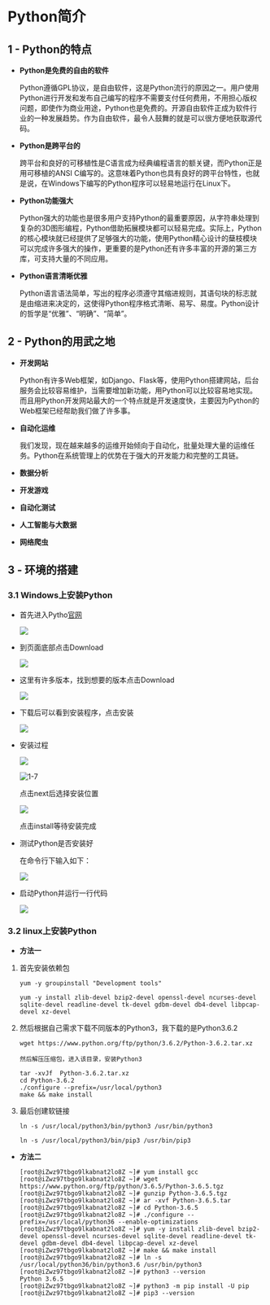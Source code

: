 # Python简介

## 1 - Python的特点

- **Python是免费的自由的软件**

  ​	Python遵循GPL协议，是自由软件，这是Python流行的原因之一。用户使用Python进行开发和发布自己编写的程序不需要支付任何费用，不用担心版权问题，即使作为商业用途，Python也是免费的。开源自由软件正成为软件行业的一种发展趋势。作为自由软件，最令人鼓舞的就是可以很方便地获取源代码。

- **Python是跨平台的**

  ​	跨平台和良好的可移植性是C语言成为经典编程语言的额关键，而Python正是用可移植的ANSI C编写的。这意味着Python也具有良好的跨平台特性，也就是说，在Windows下编写的Python程序可以轻易地运行在Linux下。

- **Python功能强大**

  ​	Python强大的功能也是很多用户支持Python的最重要原因，从字符串处理到复杂的3D图形编程，Python借助拓展模块都可以轻易完成。实际上，Python的核心模块就已经提供了足够强大的功能，使用Python精心设计的蘖枝模块可以完成许多强大的操作，更重要的是Python还有许多丰富的开源的第三方库，可支持大量的不同应用。

- **Python语言清晰优雅**

  ​	Python语言语法简单，写出的程序必须遵守其缩进规则，其语句块的标志就是由缩进来决定的，这使得Python程序格式清晰、易写、易度。Python设计的哲学是“优雅”、“明确”、“简单”。

## 2 - Python的用武之地

- **开发网站**

  ​	Python有许多Web框架，如Django、Flask等，使用Python搭建网站，后台服务会比较容易维护，当需要增加新功能，用Python可以比较容易地实现。而且用Python开发网站最大的一个特点就是开发速度快，主要因为Python的Web框架已经帮助我们做了许多事。

- **自动化运维**

  ​	我们发现，现在越来越多的运维开始倾向于自动化，批量处理大量的运维任务。Python在系统管理上的优势在于强大的开发能力和完整的工具链。

- **数据分析**

- **开发游戏**

- **自动化测试**

- **人工智能与大数据**

- **网络爬虫**

## 3 - 环境的搭建

### 3.1 Windows上安装Python

- 首先进入Pytho[官网](https://www.python.org/)

  ![](.\images\1-1.png)

- 到页面底部点击Download

  ![](.\images\1-2.png)

- 这里有许多版本，找到想要的版本点击Download

  ![](.\images\1-3.png)

- 下载后可以看到安装程序，点击安装

  ![](.\images\1-5.png)

- 安装过程

  ![](.\images\1-6.png)

  ![1-7](.\images\1-7.png)

  点击next后选择安装位置

  ![](.\images\1-8.png)

  点击install等待安装完成

- 测试Python是否安装好

  在命令行下输入如下：

  ![](.\images\1-9.png)

- 启动Python并运行一行代码

  ![](.\images\1-10.png)

### 3.2 linux上安装Python

- **方法一**

1. 首先安装依赖包

   ```
   yum -y groupinstall "Development tools"
   
   yum -y install zlib-devel bzip2-devel openssl-devel ncurses-devel sqlite-devel readline-devel tk-devel gdbm-devel db4-devel libpcap-devel xz-devel
   ```

2. 然后根据自己需求下载不同版本的Python3，我下载的是Python3.6.2

   ```
   wget https://www.python.org/ftp/python/3.6.2/Python-3.6.2.tar.xz
   
   然后解压压缩包，进入该目录，安装Python3
   
   tar -xvJf  Python-3.6.2.tar.xz
   cd Python-3.6.2
   ./configure --prefix=/usr/local/python3
   make && make install
   ```

3. 最后创建软链接

   ```
   ln -s /usr/local/python3/bin/python3 /usr/bin/python3
   
   ln -s /usr/local/python3/bin/pip3 /usr/bin/pip3
   ```

- **方法二**

  ```
  [root@iZwz97tbgo9lkabnat2lo8Z ~]# yum install gcc
  [root@iZwz97tbgo9lkabnat2lo8Z ~]# wget https://www.python.org/ftp/python/3.6.5/Python-3.6.5.tgz
  [root@iZwz97tbgo9lkabnat2lo8Z ~]# gunzip Python-3.6.5.tgz
  [root@iZwz97tbgo9lkabnat2lo8Z ~]# ar -xvf Python-3.6.5.tar
  [root@iZwz97tbgo9lkabnat2lo8Z ~]# cd Python-3.6.5
  [root@iZwz97tbgo9lkabnat2lo8Z ~]# ./configure --prefix=/usr/local/python36 --enable-optimizations
  [root@iZwz97tbgo9lkabnat2lo8Z ~]# yum -y install zlib-devel bzip2-devel openssl-devel ncurses-devel sqlite-devel readline-devel tk-devel gdbm-devel db4-devel libpcap-devel xz-devel
  [root@iZwz97tbgo9lkabnat2lo8Z ~]# make && make install
  [root@iZwz97tbgo9lkabnat2lo8Z ~]# ln -s /usr/local/python36/bin/python3.6 /usr/bin/python3
  [root@iZwz97tbgo9lkabnat2lo8Z ~]# python3 --version
  Python 3.6.5
  [root@iZwz97tbgo9lkabnat2lo8Z ~]# python3 -m pip install -U pip
  [root@iZwz97tbgo9lkabnat2lo8Z ~]# pip3 --version
  ```

  


